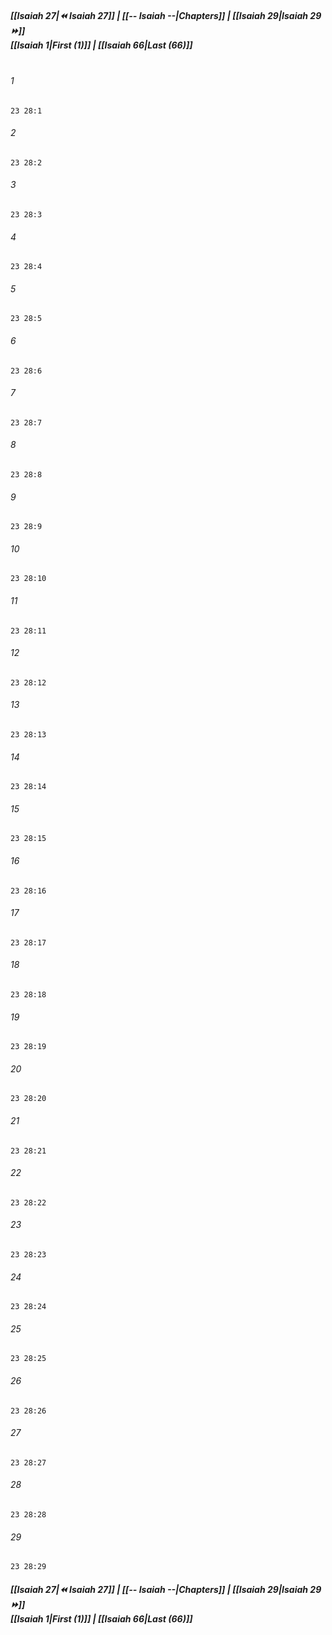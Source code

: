 
##### **[[Isaiah 27|⏪ Isaiah 27]] | [[-- Isaiah --|Chapters]] | [[Isaiah 29|Isaiah 29 ⏩]]**<br>**[[Isaiah 1|First (1)]] | [[Isaiah 66|Last (66)]]**<br><br>

###### 1
``` verse
23 28:1
```
###### 2
``` verse
23 28:2
```
###### 3
``` verse
23 28:3
```
###### 4
``` verse
23 28:4
```
###### 5
``` verse
23 28:5
```
###### 6
``` verse
23 28:6
```
###### 7
``` verse
23 28:7
```
###### 8
``` verse
23 28:8
```
###### 9
``` verse
23 28:9
```
###### 10
``` verse
23 28:10
```
###### 11
``` verse
23 28:11
```
###### 12
``` verse
23 28:12
```
###### 13
``` verse
23 28:13
```
###### 14
``` verse
23 28:14
```
###### 15
``` verse
23 28:15
```
###### 16
``` verse
23 28:16
```
###### 17
``` verse
23 28:17
```
###### 18
``` verse
23 28:18
```
###### 19
``` verse
23 28:19
```
###### 20
``` verse
23 28:20
```
###### 21
``` verse
23 28:21
```
###### 22
``` verse
23 28:22
```
###### 23
``` verse
23 28:23
```
###### 24
``` verse
23 28:24
```
###### 25
``` verse
23 28:25
```
###### 26
``` verse
23 28:26
```
###### 27
``` verse
23 28:27
```
###### 28
``` verse
23 28:28
```
###### 29
``` verse
23 28:29
```

##### **[[Isaiah 27|⏪ Isaiah 27]] | [[-- Isaiah --|Chapters]] | [[Isaiah 29|Isaiah 29 ⏩]]**<br>**[[Isaiah 1|First (1)]] | [[Isaiah 66|Last (66)]]**
